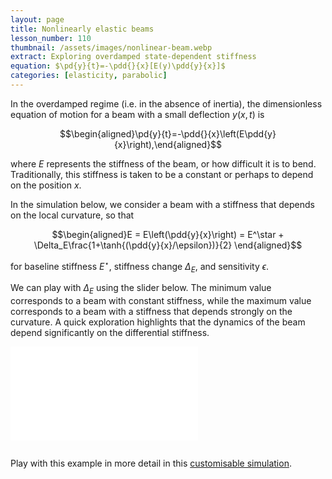 ```yaml
---
layout: page
title: Nonlinearly elastic beams
lesson_number: 110
thumbnail: /assets/images/nonlinear-beam.webp
extract: Exploring overdamped state-dependent stiffness
equation: $\pd{y}{t}=-\pdd{}{x}[E(y)\pdd{y}{x}]$
categories: [elasticity, parabolic]
---
```


In the overdamped regime (i.e. in the absence of inertia), the dimensionless equation of motion for a beam with a small deflection $y(x,t)$ is

$$\begin{aligned}\pd{y}{t}=-\pdd{}{x}\left(E\pdd{y}{x}\right),\end{aligned}$$

where $E$ represents the stiffness of the beam, or how difficult it is to bend. Traditionally, this stiffness is taken to be a constant or perhaps to depend on the position $x$.

In the simulation below, we consider a beam with a stiffness that depends on the local curvature, so that

$$\begin{aligned}E = E\left(\pdd{y}{x}\right) = E^\star + \Delta_E\frac{1+\tanh{(\pdd{y}{x}/\epsilon})}{2} \end{aligned}$$

for baseline stiffness $E^\star$, stiffness change $\Delta_E$, and sensitivity $\epsilon$. 

We can play with $\Delta_E$ using the slider below. The minimum value corresponds to a beam with constant stiffness, while the maximum value corresponds to a beam with a stiffness that depends strongly on the curvature. A quick exploration highlights that the dynamics of the beam depend significantly on the differential stiffness.

<p style="text-align:center;margin-bottom:0"><vpde-slider
    iframe="sim"
    name="Delta_E"
    label="$\Delta_E$"
    label-position="above"
    min="0"
    max="24"
    value="0"
    step="0.1"
    min-label="$0$"
    max-label="$24$"
    host="/"
    ></vpde-slider></p>

<iframe id="sim" class="sim" src="/sim/?preset=differentialStiffness&story&sf=1" frameborder="0" loading="lazy" style="margin-bottom:1em"></iframe>

Play with this example in more detail in this [customisable simulation](/sim/?preset=differentialStiffness).

<!-- For more details on this topic, take a look at this [paper](https://arxiv.org/abs/2204.13820). -->
